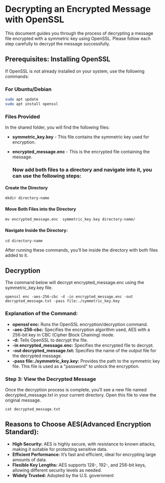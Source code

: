 # Decrypting an Encrypted Message with OpenSSL

This document guides you through the process of decrypting a message file encrypted with a symmetric key using OpenSSL. Please follow each step carefully to decrypt the message successfully.

## Prerequisites: Installing OpenSSL

If OpenSSL is not already installed on your system, use the following commands:

### For Ubuntu/Debian
```bash
sudo apt update
sudo apt install openssl
```
### Files Provided
In the shared folder, you will find the following files:

- **symmetric_key.key** - This file contains the symmetric key used for encryption.
- **encrypted_message.enc** - This is the encrypted file containing the message.
  
  ### Now add both files to a directory and navigate into it, you can use the following steps:

#### Create the Directory
```
mkdir directory-name
```
#### Move Both Files into the Directory
```
mv encrypted_message.enc  symmetric_key.key directory-name/
```
#### Navigate Inside the Directory:
```
cd directory-name
```
After running these commands, you’ll be inside the directory with both files added to it.
## Decryption
The command below will decrypt encrypted_message.enc using the symmetric_key.key file.

```
openssl enc -aes-256-cbc -d -in encrypted_message.enc -out decrypted_message.txt -pass file:./symmetric_key.key
```
### Explanation of the Command:
- **openssl enc:** Runs the OpenSSL encryption/decryption command.
- **-aes-256-cbc:** Specifies the encryption algorithm used, AES with a 256-bit key in CBC (Cipher Block Chaining) mode.
- **-d:** Tells OpenSSL to decrypt the file.
- **-in encrypted_message.enc:** Specifies the encrypted file to decrypt.
- **-out decrypted_message.txt:** Specifies the name of the output file for the decrypted message.
- **-pass file:./symmetric_key.key:** Provides the path to the symmetric key file. This file is used as a "password" to unlock the encryption.
### Step 3: View the Decrypted Message
Once the decryption process is complete, you’ll see a new file named decrypted_message.txt in your current directory. Open this file to view the original message.
```
cat decrypted_message.txt
```
## Reasons to Choose AES(Advanced Encryption Standard):

- **High Security:** AES is highly secure, with resistance to known attacks, making it suitable for protecting sensitive data.
- **Efficient Performance:** It’s fast and efficient, ideal for encrypting large amounts of data.
- **Flexible Key Lengths:** AES supports 128-, 192-, and 256-bit keys, allowing different security levels as needed.
- **Widely Trusted:** Adopted by the U.S. government
